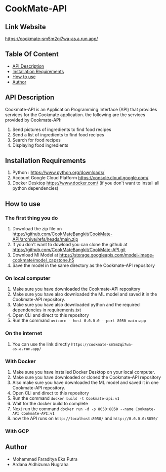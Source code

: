 # CookMate-API


## Link Website
https://cookmate-sm5m2qi7wa-as.a.run.app/

## Table Of Content
+ [API Description](#api-description)
+ [Installation Requirements](#installation-requirements)
+ [How to use](#how-to-use)
+ [Author](#author)

## API Description
Cookmate-API is an Application Programming Interface (API) that provides services for the Cookmate application. 
the following are the services provided by Cookmate-API: 

  1. Send pictures of ingredients to find food recipes
  2. Send a list of ingredients to find food recipes
  3. Search for food recipes 
  4. Displaying food ingredients

## Installation Requirements
  1. Python : https://www.python.org/downloads/
  2. Account Google Cloud Platform https://console.cloud.google.com/
  3. Docker Desktop https://www.docker.com/ (if you don't want to install all python dependencies)

## How to use
### The first thing you do
  1. Download the zip file on https://github.com/CookMateBangkit/CookMate-API/archive/refs/heads/main.zip
  2. If you don't want to dowload you can clone the github at https://github.com/CookMateBangkit/CookMate-API.git
  3. Download Ml Model at https://storage.googleapis.com/model-image-cookmate/model_capstone.h5 
  4. Save the model in the same directory as the Cookmate-API repository

### On local computer
  1. Make sure you have downloaded the Cookmate-API repository
  2. Make sure you have also downloaded the ML model and saved it in the Cookmate-API repository.
  3. Make sure you have also downloaded python and the required dependencies in requirements.txt
  4. Open CLI and direct to this repository
  5. Run the command `uvicorn --host 0.0.0.0 --port 8050 main:app`

### On the internet
  1. You can use the link directly `https://cookmate-sm5m2qi7wa-as.a.run.app/`

### With Docker
  1. Make sure you have installed Docker Desktop on your local computer. 
  2. Make sure you have downloaded or cloned the Cookmate-API repository
  3. Also make sure you have downloaded the ML model and saved it in one Cookmate-API repository.
  4. Open CLI and direct to this repository
  5. Run the command `docker build -t Cookmate-api:v1`
  6. Wait for the docker build to complete
  7. Next run the command `docker run -d -p 8050:8050 --name Cookmate-API Cookmate-API:v1`
  8. now the API runs on `http://localhost:8050/` and `http://0.0.0.0:8050/` 

### With GCP

## Author
+ Mohammad Faraditya Eka Putra
+ Ardana Aldhizuma Nugraha

